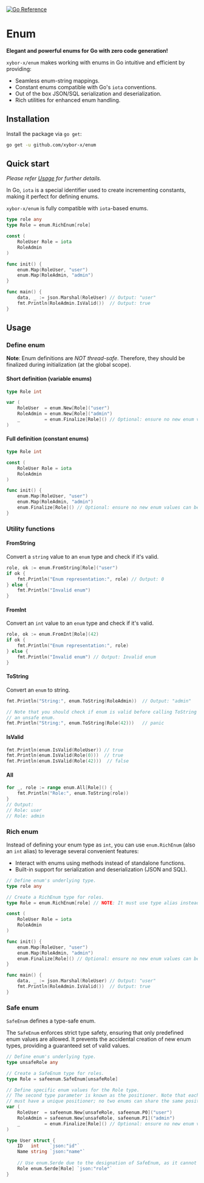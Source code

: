 [![Go Reference](https://pkg.go.dev/badge/github.com/xybor-x/enum.svg)](https://pkg.go.dev/github.com/xybor-x/enum)

# Enum

**Elegant and powerful enums for Go with zero code generation!**

`xybor-x/enum` makes working with enums in Go intuitive and efficient by providing:
- Seamless enum-string mappings.
- Constant enums compatible with Go's `iota` conventions.
- Out of the box JSON/SQL serialization and deserialization.
- Rich utilities for enhanced enum handling.


## Installation

Install the package via `go get`:
```sh
go get -u github.com/xybor-x/enum
```


## Quick start

*Please refer [Usage](#usage) for further details.*

In Go, `iota` is a special identifier used to create incrementing constants, making it perfect for defining enums.

`xybor-x/enum` is fully compatible with `iota`-based enums.

```go
type role any
type Role = enum.RichEnum[role]

const (
	RoleUser Role = iota
	RoleAdmin
)

func init() {
	enum.Map(RoleUser, "user")
	enum.Map(RoleAdmin, "admin")
}

func main() {
    data, _ := json.Marshal(RoleUser) // Output: "user"
    fmt.Println(RoleAdmin.IsValid())  // Output: true
}
```


## Usage

### Define enum

**Note**: Enum definitions are *NOT thread-safe*. Therefore, they should be finalized during initialization (at the global scope).

#### Short definition (variable enums)

```go
type Role int

var (
    RoleUser  = enum.New[Role]("user")
    RoleAdmin = enum.New[Role]("admin")
	_         = enum.Finalize[Role]() // Optional: ensure no new enum values can be added to Role.
)
```

#### Full definition (constant enums)

``` go
type Role int

const (
    RoleUser Role = iota
    RoleAdmin
)

func init() {
    enum.Map(RoleUser, "user")
    enum.Map(RoleAdmin, "admin")
	enum.Finalize[Role]() // Optional: ensure no new enum values can be added to Role.
}
```

### Utility functions

#### FromString

Convert a `string` value to an `enum` type and check if it's valid.

```go
role, ok := enum.FromString[Role]("user")
if ok {
    fmt.Println("Enum representation:", role) // Output: 0
} else {
    fmt.Println("Invalid enum")
}
```

#### FromInt

Convert an `int` value to an `enum` type and check if it's valid.

```go
role, ok := enum.FromInt[Role](42)
if ok {
    fmt.Println("Enum representation:", role)
} else {
    fmt.Println("Invalid enum") // Output: Invalid enum
}
```

#### ToString

Convert an `enum` to string.

```go
fmt.Println("String:", enum.ToString(RoleAdmin))  // Output: "admin"

// Note that you should check if enum is valid before calling ToString for
// an unsafe enum.
fmt.Println("String:", enum.ToString(Role(42)))   // panic
```

#### IsValid

```go
fmt.Println(enum.IsValid(RoleUser)) // true
fmt.Println(enum.IsValid(Role(0)))  // true
fmt.Println(enum.IsValid(Role(42)))  // false
```

#### All

```go
for _, role := range enum.All[Role]() {
    fmt.Println("Role:", enum.ToString(role))
}
// Output:
// Role: user
// Role: admin
```

### Rich enum

Instead of defining your enum type as `int`, you can use `enum.RichEnum` (also an `int` alias) to leverage several convenient features:
- Interact with enums using methods instead of standalone functions.
- Built-in support for serialization and deserialization (JSON and SQL).

```go
// Define enum's underlying type.
type role any

// Create a RichEnum type for roles.
type Role = enum.RichEnum[role] // NOTE: It must use type alias instead of type definition.

const (
    RoleUser Role = iota
    RoleAdmin
)

func init() {
    enum.Map(RoleUser, "user")
    enum.Map(RoleAdmin, "admin")
	enum.Finalize[Role]() // Optional: ensure no new enum values can be added to Role.
}

func main() {
    data, _ := json.Marshal(RoleUser) // Output: "user"
    fmt.Println(RoleAdmin.IsValid())  // Output: true
}
```

### Safe enum

`SafeEnum` defines a type-safe enum.

The `SafeEnum` enforces strict type safety, ensuring that only predefined enum values are allowed. It prevents the accidental creation of new enum types, providing a guaranteed set of valid values.

```go
// Define enum's underlying type.
type unsafeRole any

// Create a SafeEnum type for roles.
type Role = safeenum.SafeEnum[unsafeRole]

// Define specific enum values for the Role type.
// The second type parameter is known as the positioner. Note that each enum
// must have a unique positioner; no two enums can share the same positioner.
var (
    RoleUser  = safeenum.New[unsafeRole, safeenum.P0]("user")
    RoleAdmin = safeenum.New[unsafeRole, safeenum.P1]("admin")
    _         = enum.Finalize[Role]() // Optional: ensure no new enum values can be added to Role.
)

type User struct {
    ID   int    `json:"id"`
    Name string `json:"name"`
    
    // Use enum.Serde due to the designation of SafeEnum, as it cannot be directly deserialized.
    Role enum.Serde[Role] `json:"role"`
}
```
